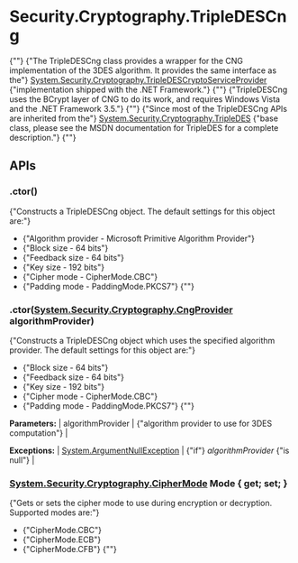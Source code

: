 # Security.Cryptography.TripleDESCng

{""} 
{"The TripleDESCng class provides a wrapper for the CNG implementation of the 3DES algorithm. It provides the same interface as the"} [System.Security.Cryptography.TripleDESCryptoServiceProvider](http://msdn.microsoft.com/en-us/library/system.security.cryptography.tripledescryptoserviceprovider.aspx) {"implementation shipped with the .NET Framework."} 
 {""} 
{"TripleDESCng uses the BCrypt layer of CNG to do its work, and requires Windows Vista and the .NET Framework 3.5."} 
 {""} 
{"Since most of the TripleDESCng APIs are inherited from the"} [System.Security.Cryptography.TripleDES](http://msdn.microsoft.com/en-us/library/system.security.cryptography.tripledes.aspx) {"base class, please see the MSDN documentation for TripleDES for a complete description."} 
 {""} 

## APIs

### .ctor()

{"Constructs a TripleDESCng object. The default settings for this object are:"} 
* {"Algorithm provider - Microsoft Primitive Algorithm Provider"} 
* {"Block size - 64 bits"} 
* {"Feedback size - 64 bits"} 
* {"Key size - 192 bits"} 
* {"Cipher mode - CipherMode.CBC"} 
* {"Padding mode - PaddingMode.PKCS7"} 
 {""} 


### .ctor([System.Security.Cryptography.CngProvider](http://msdn.microsoft.com/en-us/library/system.security.cryptography.cngprovider.aspx) algorithmProvider)

{"Constructs a TripleDESCng object which uses the specified algorithm provider. The default settings for this object are:"} 
* {"Block size - 64 bits"} 
* {"Feedback size - 64 bits"} 
* {"Key size - 192 bits"} 
* {"Cipher mode - CipherMode.CBC"} 
* {"Padding mode - PaddingMode.PKCS7"} 
 {""} 

**Parameters:**
| algorithmProvider | {"algorithm provider to use for 3DES computation"}  |

**Exceptions:**
| [System.ArgumentNullException](http://msdn.microsoft.com/en-us/library/system.argumentnullexception.aspx) | {"if"} _algorithmProvider_ {"is null"}  |


### [System.Security.Cryptography.CipherMode](http://msdn.microsoft.com/en-us/library/system.security.cryptography.ciphermode.aspx) Mode { get; set; }

{"Gets or sets the cipher mode to use during encryption or decryption. Supported modes are:"} 
* {"CipherMode.CBC"} 
* {"CipherMode.ECB"} 
* {"CipherMode.CFB"} 
 {""} 

